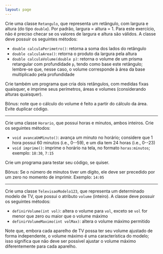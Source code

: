 ```yaml
---
layout: page
---
```


Crie uma classe `Retangulo`, que representa um retângulo, com largura e altura (do tipo `double`). Por padrão, largura = altura = 1. Para este exercício, não é preciso checar se os valores de largura e altura são válidos. A classe deve possuir os seguintes métodos:

- `double calculaPerimetro()`: retorna a soma dos lados do retângulo
- `double calculaArea()`: retorna o produto da largura pela altura
- `double calculaVolume(double p)`: retorna o volume de um prisma retangular com profundidade `p`, tendo como base este retângulo; lembre-se que, nesse caso, o volume corresponde à área da base multiplicado pela profundidade

Crie também um programa que cria dois retângulos, com medidas fixas quaisquer, e imprime seus perímetros, áreas e volumes (considerando alturas quaisquer).

Bônus: note que o cálculo do volume é feito a partir do cálculo da área. Evite duplicar código.

---

Crie uma classe `Horario`, que possui horas e minutos, ambos inteiros. Crie os seguintes métodos:

- `void avancaUmMinuto()`: avança um minuto no horário; considere que 1 hora possui 60 minutos (i.e., 0--59), e um dia tem 24 horas (i.e., 0--23)
- `void imprime()`: imprime o horário na tela, no formato `horas:minutos`; exemplo: `18:30`, `7:15`

Crie um programa para testar seu código, se quiser.

Bônus: Se o número de minutos tiver um dígito, ele deve ser precedido por um zero no momento de imprimir. Exemplo: `14:05`

---

<!-- static -->

Crie uma classe `TelevisaoModelo123`, que representa um determinado modelo de TV, que possui o atributo `volume` (inteiro). A classe deve possuir os seguintes métodos:

- `definirVolume(int vol)`: altera o volume para `vol`, exceto se `vol` for menor que zero ou maior que o volume máximo
- `definirVolumeMaximo(int volMax)`: altera o volume máximo permitido

Note que, embora cada aparelho de TV possa ter seu volume ajustado de forma independente, o volume máximo é uma característica do modelo; isso significa que não deve ser possível ajustar o volume máximo diferentemente para cada aparelho.
